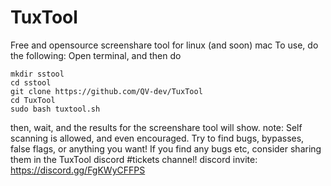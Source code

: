 # TuxTool
Free and opensource screenshare tool for linux (and soon) mac
To use, do the following:
Open terminal, and then do 
```
mkdir sstool
cd sstool
git clone https://github.com/QV-dev/TuxTool
cd TuxTool
sudo bash tuxtool.sh
```
then, wait, and the results for the screenshare tool will show. 
note: Self scanning is allowed, and even encouraged. Try to find bugs, bypasses, false flags, or anything you want! 
If you find any bugs etc, consider sharing them in the TuxTool discord #tickets channel!
discord invite: https://discord.gg/FgKWyCFFPS
